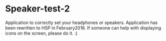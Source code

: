# Speaker-test-2
Application to correctly set your headphones or speakers. Application has been rewritten to HSP in February2018. If someone can help with displaying icons on the screen, please do it. :)
